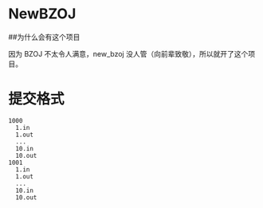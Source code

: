 # NewBZOJ

##为什么会有这个项目

因为 BZOJ 不太令人满意，new_bzoj 没人管（向前辈致敬），所以就开了这个项目。

# 提交格式

```
1000
  1.in
  1.out
  ...
  10.in
  10.out
1001
  1.in
  1.out
  ...
  10.in
  10.out

```

